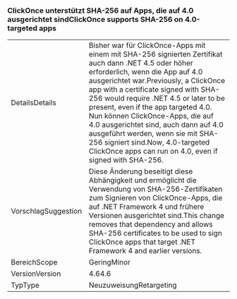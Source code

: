 ### <a name="clickonce-supports-sha-256-on-40-targeted-apps"></a><span data-ttu-id="e9c17-101">ClickOnce unterstützt SHA-256 auf Apps, die auf 4.0 ausgerichtet sind</span><span class="sxs-lookup"><span data-stu-id="e9c17-101">ClickOnce supports SHA-256 on 4.0-targeted apps</span></span>

|   |   |
|---|---|
|<span data-ttu-id="e9c17-102">Details</span><span class="sxs-lookup"><span data-stu-id="e9c17-102">Details</span></span>|<span data-ttu-id="e9c17-103">Bisher war für ClickOnce-Apps mit einem mit SHA-256 signierten Zertifikat auch dann .NET 4.5 oder höher erforderlich, wenn die App auf 4.0 ausgerichtet war.</span><span class="sxs-lookup"><span data-stu-id="e9c17-103">Previously, a ClickOnce app with a certificate signed with SHA-256 would require .NET 4.5 or later to be present, even if the app targeted 4.0.</span></span> <span data-ttu-id="e9c17-104">Nun können ClickOnce-Apps, die auf 4.0 ausgerichtet sind, auch dann auf 4.0 ausgeführt werden, wenn sie mit SHA-256 signiert sind.</span><span class="sxs-lookup"><span data-stu-id="e9c17-104">Now, 4.0-targeted ClickOnce apps can run on 4.0, even if signed with SHA-256.</span></span>|
|<span data-ttu-id="e9c17-105">Vorschlag</span><span class="sxs-lookup"><span data-stu-id="e9c17-105">Suggestion</span></span>|<span data-ttu-id="e9c17-106">Diese Änderung beseitigt diese Abhängigkeit und ermöglicht die Verwendung von SHA-256-Zertifikaten zum Signieren von ClickOnce-Apps, die auf .NET Framework 4 und frühere Versionen ausgerichtet sind.</span><span class="sxs-lookup"><span data-stu-id="e9c17-106">This change removes that dependency and allows SHA-256 certificates to be used to sign ClickOnce apps that target .NET Framework 4 and earlier versions.</span></span>|
|<span data-ttu-id="e9c17-107">Bereich</span><span class="sxs-lookup"><span data-stu-id="e9c17-107">Scope</span></span>|<span data-ttu-id="e9c17-108">Gering</span><span class="sxs-lookup"><span data-stu-id="e9c17-108">Minor</span></span>|
|<span data-ttu-id="e9c17-109">Version</span><span class="sxs-lookup"><span data-stu-id="e9c17-109">Version</span></span>|<span data-ttu-id="e9c17-110">4.6</span><span class="sxs-lookup"><span data-stu-id="e9c17-110">4.6</span></span>|
|<span data-ttu-id="e9c17-111">Typ</span><span class="sxs-lookup"><span data-stu-id="e9c17-111">Type</span></span>|<span data-ttu-id="e9c17-112">Neuzuweisung</span><span class="sxs-lookup"><span data-stu-id="e9c17-112">Retargeting</span></span>|

